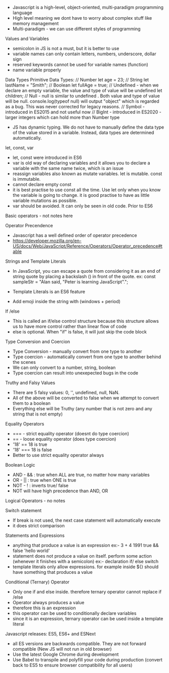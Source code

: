 - Javascript is a high-level, object-oriented, multi-paradigm programming language
- High level meaning we dont have to worry about complex stuff like memory management
- Multi-paradigm - we can use different styles of programming

Values and Variables
- semicolon in JS is not a must, but it is better to use
- variable names can only contain letters, numbers, underscore, dollar sign
- reserved keywords cannot be used for variable names (function)
- name variable properly

Data Types
Primitive Data Types:
// Number
let age = 23;
// String
let lastName = "Smith";
// Boolean
let fullAge = true;
// Undefined - when we declare an empty variable, the value and type of value will be undefined
let children;
// Null - null is similar to undefined . Both value and type of value will be null. console.log(typeof null) will output "object" which is regarded as a bug. This was never corrected for legacy reasons.
// Symbol - introduced in ES2015 and not useful now
// BigInt - introduced in ES2020 - larger integers which can hold more than Number type
- JS has dynamic typing. We do not have to manually define the data type of the value stored in a variable. Instead, data types are determined automatically.

let, const, var
- let, const were introduced in ES6
- var is old way of declaring variables and it allows you to declare a variable with the same name twice, which is an issue
- reassign variables also known as mutate variables. let is mutable. const is immutable.
- cannot declare empty const
- it is best practise to use const all the time. Use let only when you know the variable is going to change. it is good practise to have as little variable mutations as possible. 
- var should be avoided. It can only be seen in old code. Prior to ES6

Basic operators - not notes here

Operator Precendence
- Javascript has a well defined order of operator precedence
- https://developer.mozilla.org/en-US/docs/Web/JavaScript/Reference/Operators/Operator_precedence#table

Strings and Template Literals
- In JavaScript, you can escape a quote from considering it as an end of string quote by placing a backslash (\) in front of the quote.
ex: const sampleStr = "Alan said, \"Peter is learning JavaScript\".";
- Template Literals is an ES6 feature

- Add emoji inside the string with (windows + period)

If /else
- This is called an if/else control structure because this structure allows us to have more control rather than linear flow of code
- else is optional. When "if" is false, it will just skip the code block

Type Conversion and Coercion
- Type Conversion - manually convert from one type to another
- Type coercion - automatically convert from one type to another behind the scenes
- We can only convert to a number, string, boolean
- Type coercion can result into unexepected bugs in the code

Truthy and Falsy Values
- There are 5 falsy values: 0, '', undefined, null, NaN.
- All of the above will be converted to false when we attempt to convert them to a boolean
- Everything else will be Truthy (any number that is not zero and any string that is not empty)

Equality Operators
- === - strict equality operator (doesnt do type coercion)
- == - loose equality operator (does type coercion)
- '18' == 18 is true
- '18' === 18 is false
- Better to use strict equality operator always

Boolean Logic
- AND - && : true when ALL are true, no matter how many variables
- OR - || : true when ONE is true
- NOT - ! : inverts true/ false
- NOT will have high precedence than AND, OR

Logical Operators - no notes

Switch statement
- If break is not used, the next case statement will automatically execute
- it does strict comparison

Statements and Expressions
- anything that produce a value is an expression
ex:-
3 + 4
1991
true && false
'hello world'
- statement does not produce a value on itself. perform some action (whenever it finishes with a semicolon)
ex:-
declaration
if/ else
switch
- template literals only allow expressions. for example inside ${} should have something that produces a value

Conditional (Ternary) Operator
- Only one if and else inside. therefore ternary operator cannot replace if /else
- Operator always produces a value
- therefore this is an expression
- this operator can be used to conditionally declare variables
- since it is an expression, ternary operator can be used inside a template literal

Javascript releases: ES5, ES6+ and ESNext
- all ES versions are backwards compatible. They are not forward compatible (New JS will not run in old browser)
- Use the latest Google Chrome during development
- Use Babel to transpile and polyfill your code during production (convert back to ES5 to ensure browser compatibility for all users)